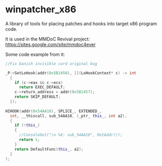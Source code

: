 # winpatcher_x86
A library of tools for placing patches and hooks into target x86 program code.



It is used in the MMDoC Revival project: https://sites.google.com/site/mmdoc4ever

Some code example from it:

```c++
//Fix banish invisible card original bug

_P->SetLoHook(addr(0x5B1450), [](LoHookContext* c) -> int
  {
    if (c->eax && c->ecx)
      return EXEC_DEFAULT;
    c->return_address = addr(0x5B1457);
    return SKIP_DEFAULT;
  });
  
HIHOOK(addr(0x54AA10), SPLICE_, EXTENDED_,
  int, __thiscall, sub_54AA10, (_ptr_ this_, int a2),
  {
    if (!this_)
    {
      //ConsoleOut("\n %X: sub_54AA10", RetAddr());
      return 1;
    }
    return DefaultFunc(this_, a2);
  }
);
```

